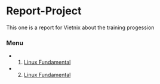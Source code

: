 # Report-Project
This one is a report for Vietnix about the training progession

### Menu

* 1. <a href=https://github.com/exortv123/vietnix-report/blob/master/section1/LinuxFund.md>Linux Fundamental</a>

* 2. <a href=https://github.com/exortv123/vietnix-report/blob/master/section2/Networking.md>Linux Fundamental</a>